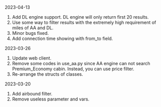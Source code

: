 2023-04-13
1. Add DL engine support. DL engine will only return first 20 results.
2. Use some way to filter results with the extremely high requirement of miles of AA and DL.
3. Minor bugs fixed.
4. Add connection time showing with from_to field.


2023-03-26
1. Update web client.
2. Remove some codes in use_aa.py since AA engine can not search Premium_Economy cabin. Instead, you can use price 
   filter.
3. Re-arrange the structs of classes. 


2023-03-20
1. Add airbound filter.
2. Remove useless parameter and vars.
